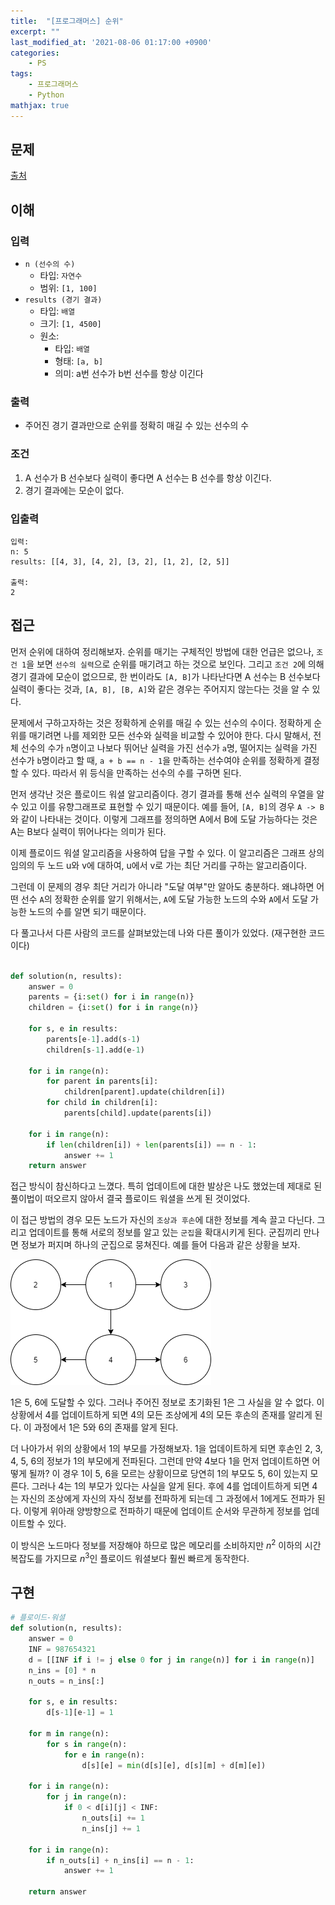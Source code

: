 ```yaml
---
title:  "[프로그래머스] 순위"
excerpt: ""
last_modified_at: '2021-08-06 01:17:00 +0900'
categories:
    - PS
tags:
    - 프로그래머스
    - Python
mathjax: true
---
```


## 문제

[출처](https://programmers.co.kr/learn/courses/30/lessons/49191)

## 이해

### 입력 

* ```n (선수의 수)```
    * 타입: ```자연수```
    * 범위: ```[1, 100]```
* ```results (경기 결과)```
    * 타입: ```배열```
    * 크기: ```[1, 4500]```
    * 원소: 
        * 타입: ```배열```
        * 형태: ```[a, b]```
        * 의미: a번 선수가 b번 선수를 항상 이긴다

### 출력 

* 주어진 경기 결과만으로 순위를 정확히 매길 수 있는 선수의 수

### 조건

1. A 선수가 B 선수보다 실력이 좋다면 A 선수는 B 선수를 항상 이긴다.
2. 경기 결과에는 모순이 없다.

### 입출력

```
입력:
n: 5
results: [[4, 3], [4, 2], [3, 2], [1, 2], [2, 5]]

출력:
2
```

## 접근
먼저 순위에 대하여 정리해보자. 순위를 매기는 구체적인 방법에 대한 언급은 없으나, ```조건 1```을 보면 ```선수의 실력```으로 순위를 매기려고 하는 것으로 보인다. 그리고 ```조건 2```에 의해 경기 결과에 모순이 없으므로, 한 번이라도 ```[A, B]```가 나타난다면 A 선수는 B 선수보다 실력이 좋다는 것과, ```[A, B], [B, A]```와 같은 경우는 주어지지 않는다는 것을 알 수 있다.

문제에서 구하고자하는 것은 정확하게 순위를 매길 수 있는 선수의 수이다. 정확하게 순위를 매기려면 나를 제외한 모든 선수와 실력을 비교할 수 있어야 한다. 다시 말해서, 전체 선수의 수가 ```n```명이고 나보다 뛰어난 실력을 가진 선수가 ```a```명, 떨어지는 실력을 가진 선수가 ```b```명이라고 할 때, ```a + b == n - 1```을 만족하는 선수여야 순위를 정확하게 결정할 수 있다. 따라서 위 등식을 만족하는 선수의 수를 구하면 된다.

먼저 생각난 것은 플로이드 워셜 알고리즘이다. 경기 결과를 통해 선수 실력의 우열을 알 수 있고 이를 유향그래프로 표현할 수 있기 때문이다. 예를 들어, ```[A, B]```의 경우 ```A -> B``` 와 같이 나타내는 것이다. 이렇게 그래프를 정의하면 A에서 B에 도달 가능하다는 것은 A는 B보다 실력이 뛰어나다는 의미가 된다.

이제 플로이드 워셜 알고리즘을 사용하여 답을 구할 수 있다. 이 알고리즘은 그래프 상의 임의의 두 노드 u와 v에 대하여, u에서 v로 가는 최단 거리를 구하는 알고리즘이다. 

그런데 이 문제의 경우 최단 거리가 아니라 "도달 여부"만 알아도 충분하다. 왜냐하면 어떤 선수 ```A```의 정확한 순위를 알기 위해서는, ```A```에 도달 가능한 노드의 수와 ```A```에서 도달 가능한 노드의 수를 알면 되기 때문이다. 

다 풀고나서 다른 사람의 코드를 살펴보았는데 나와 다른 풀이가 있었다. (재구현한 코드이다)

```python

def solution(n, results):
    answer = 0
    parents = {i:set() for i in range(n)}
    children = {i:set() for i in range(n)}
    
    for s, e in results:
        parents[e-1].add(s-1)
        children[s-1].add(e-1)
    
    for i in range(n):
        for parent in parents[i]:
            children[parent].update(children[i])
        for child in children[i]:
            parents[child].update(parents[i])
    
    for i in range(n):
        if len(children[i]) + len(parents[i]) == n - 1:
            answer += 1
    return answer
```

접근 방식이 참신하다고 느꼈다. 특히 업데이트에 대한 발상은 나도 했었는데 제대로 된 풀이법이 떠오르지 않아서 결국 플로이드 워셜을 쓰게 된 것이었다. 

이 접근 방법의 경우 모든 노드가 자신의 ```조상과 후손```에 대한 정보를 계속 끌고 다닌다. 그리고 업데이트를 통해 서로의 정보를 알고 있는 ```군집```을 확대시키게 된다. 군집끼리 만나면 정보가 퍼지며 하나의 군집으로 뭉쳐진다. 예를 들어 다음과 같은 상황을 보자.

![이미지](/assets/images/2021/2021-08-06-1.png)

1은 5, 6에 도달할 수 있다. 그러나 주어진 정보로 초기화된 1은 그 사실을 알 수 없다. 이 상황에서 4를 업데이트하게 되면 4의 모든 조상에게 4의 모든 후손의 존재를 알리게 된다. 이 과정에서 1은 5와 6의 존재를 알게 된다. 

더 나아가서 위의 상황에서 1의 부모를 가정해보자. 1을 업데이트하게 되면 후손인 2, 3, 4, 5, 6의 정보가 1의 부모에게 전파된다. 그런데 만약 4보다 1을 먼저 업데이트하면 어떻게 될까? 이 경우 1이 5, 6을 모르는 상황이므로 당연히 1의 부모도 5, 6이 있는지 모른다. 그러나 4는 1의 부모가 있다는 사실을 알게 된다. 후에 4를 업데이트하게 되면 4는 자신의 조상에게 자신의 자식 정보를 전파하게 되는데 그 과정에서 1에게도 전파가 된다. 이렇게 위아래 양방향으로 전파하기 때문에 업데이트 순서와 무관하게 정보를 업데이트할 수 있다.

이 방식은 노드마다 정보를 저장해야 하므로 많은 메모리를 소비하지만 $n^2$ 이하의 시간 복잡도를 가지므로 $n^3$인 플로이드 워셜보다 훨씬 빠르게 동작한다.

## 구현

```python
# 플로이드-워셜
def solution(n, results):
    answer = 0
    INF = 987654321
    d = [[INF if i != j else 0 for j in range(n)] for i in range(n)]
    n_ins = [0] * n
    n_outs = n_ins[:]
    
    for s, e in results:
        d[s-1][e-1] = 1
        
    for m in range(n):
        for s in range(n):
            for e in range(n):
                d[s][e] = min(d[s][e], d[s][m] + d[m][e])
    
    for i in range(n):
        for j in range(n):
            if 0 < d[i][j] < INF:
                n_outs[i] += 1
                n_ins[j] += 1
    
    for i in range(n):
        if n_outs[i] + n_ins[i] == n - 1:
            answer += 1
            
    return answer
```